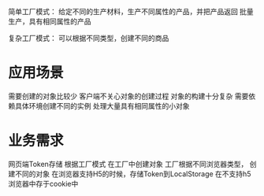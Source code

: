 简单工厂模式： 
给定不同的生产材料，生产不同属性的产品，并把产品返回
批量生产，具有相同属性的产品

复杂工厂模式：
可以根据不同类型，创建不同的商品
# 应用场景
需要创建的对象比较少
客户端不关心对象的创建过程
对象的构建十分复杂
需要依赖具体环境创建不同的实例
处理大量具有相同属性的小对象

# 业务需求
网页端Token存储 根据工厂模式 在工厂中创建对象 工厂根据不同浏览器类型， 创建不同的对象
在浏览器支持H5的时候，存储Token到LocalStorage
在不支持h5浏览器中存于cookie中